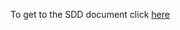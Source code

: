 To get to the SDD document click [here](https://myerauedu-my.sharepoint.com/:w:/r/personal/webbj31_my_erau_edu/Documents/CS490Docs%20-%20CyberTools/SRS-v2.docx?d=we44a36d1467c46e6b46a119c8c492669&csf=1&web=1&e=6d9cc2)
